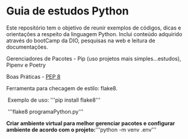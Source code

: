 # Guia de estudos Python

Este repositório tem o objetivo de reunir exemplos de códigos, dicas e orientações a respeito da linguagem Python. Inclui conteúdo adquirido através do bootCamp da DIO, pesquisas na web e leitura de documentações.

Gerenciadores de Pacotes - Pip (uso projetos mais simples...estudos), Pipenv e Poetry

Boas Práticas - [PEP 8](https://peps.python.org/pep-0008/)

Ferramenta para checagem de estilo: flake8. 

​	Exemplo de uso: '''pip install flake8'''

​									'''flake8 programaPython.py'''	



**Criar ambiente virtual para melhor gerenciar pacotes e configurar ambiente de acordo com o projeto:**'''python -m venv .env'''





